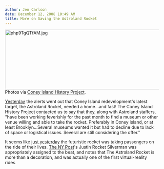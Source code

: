```yaml
---
author: Jen Carlson
date: December 12, 2008 10:49 AM
title: More on Saving the Astroland Rocket
---
```


<p><img alt="php9TgQTfAM.jpg" src="https://web.archive.org/web/20110623150828im_/http://gothamist.com/attachments/arts_jen/php9TgQTfAM.jpg" width="619" height="197"><br>
<span class="photo_caption">Photos via <a href="https://web.archive.org/web/20110623150828/http://www.flickr.com/photos/27583836@N08/tags/astrolandrocket/">Coney Island History Project</a>.</span></p>

<p><a href="https://web.archive.org/web/20110623150828/http://gothamist.com/2008/12/11/astroland_rocket_asscrap_metal.php">Yesterday</a> the alerts went out that Coney Island redevelopment&apos;s latest target, the Astroland Rocket, needed a home...and fast! The Coney Island History Project contacted us to say that they, along with Astroland staffers, &quot;have been working feverishly for the past month to find a museum or other venue willing and able to take the rocket. Preferably in Coney Island, or at least Brooklyn...Several museums wanted it but had to decline due to lack of space or logistical issues. Several are still considering the offer.&quot; </p>

<p>It seems like <a href="https://web.archive.org/web/20110623150828/http://www.time.com/time/magazine/article/0,9171,875038,00.html?iid=chix-sphere">just yesterday</a> the futuristic rocket was taking passengers on the ride of their lives. <a href="https://web.archive.org/web/20110623150828/http://www.nypost.com/seven/12122008/news/regionalnews/space_race_to_save_coney_rocket_143832.htm">The NY Post</a>&apos;s Justin Rocket Silverman was appropriately assigned to the beat, and notes that The Astroland Rocket is more than a decoration, and was actually one of the first virtual-reality rides.</p>